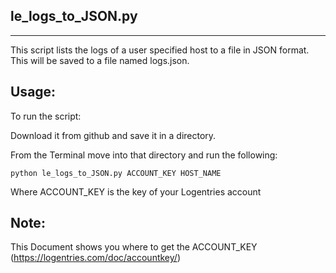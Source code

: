 le_logs_to_JSON.py
------------------
------------------

This script lists the logs of a user specified host to a file in JSON format.
This will be saved to a file named logs.json.


Usage:
-----

To run the script:

Download it from github and save it in a directory. 

From the Terminal move into that directory and run the following: 

	python le_logs_to_JSON.py ACCOUNT_KEY HOST_NAME

Where ACCOUNT_KEY is the key of your Logentries account

Note:
-----
This Document shows you where to get the ACCOUNT_KEY (https://logentries.com/doc/accountkey/)
